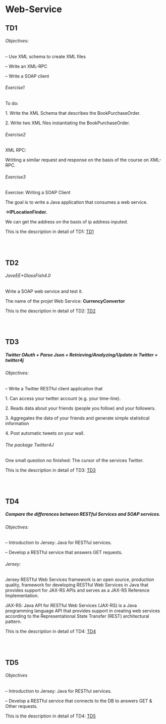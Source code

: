 <h1>Web-Service</h1>
<h2>TD1</h2>
<h6>Objectives:</h6>
<p>– Use XML schema to create XML files</p>
<p>– Write an XML-RPC</p>
<p>– Write a SOAP client</p>
<h6>Exercise1</h6>
<p>To do:</p>
<p>1. Write the XML Schema that describes the BookPurchaseOrder.</p>
<p>2. Write two XML files instantiating the BookPurchaseOrder.</p>
<h6>Exercise2</h6>
<p>XML RPC:</p>
<p>Writting a similar request and response on the basis of the course on XML-RPC.</p>
<h6>Exercise3</h6>
<p>Exercise: Writing a SOAP Client</p>
<p>The goal is to write a Java application that consumes a web service.</p>
<p><b>->IPLocationFinder.</b></p>
<p>We can get the address on the basis of ip address inputed.</p>
<p>This is the description in detail of TD1: <a href="https://github.com/yishuo/Web-Service/blob/master/TD1/TD1.pdf">TD1</a></p>
<br /><br />
<h2>TD2</h2>
<h6>JaveEE+GlassFish4.0</h6>
<p>Write a SOAP web service and test it.</p>
<p>The name of the projet Web Service: <b>CurrencyConvertor</b></p>
<p>This is the description in detail of TD2: <a href="https://github.com/yishuo/Web-Service/blob/master/TD2/TD%202%202016.pdf">TD2</a></p>
<br /><br />
<h2>TD3</h2>
<h5>Twitter OAuth + Parse Json + Retrieving/Analyzing/Update in Twitter + twitter4j</h5>
<h6>Objectives:</h6>
<p>– Write a Twitter RESTful client application that</p>
<p>1. Can access your twitter account (e.g. your time-line).</p>
<p>2. Reads data about your friends (people you follow) and your followers.</p>
<p>3. Aggregates the data of your friends and generate simple statistical information</p>
<p>4. Post automatic tweets on your wall.</p>
<h6>The package Twitter4J</h6>
<p>One small question no finished: The cursor of the services Twitter.</p>
<p>This is the description in detail of TD3: <a href="https://github.com/yishuo/Web-Service/blob/master/TD3/TD3%202016.pdf">TD3</a></p>
<br /><br />


<h2>TD4</h2>
<h5>Compare the differences between RESTful Services and SOAP services.</h5>
<h6>Objectives:</h6>
<p>– Introduction to Jersey: Java for RESTful services.</p>
<p>– Develop a RESTful service that answers GET requests.</p>
<h6>Jersey:</h6>
<p>Jersey RESTful Web Services framework is an open source, production quality, framework
for developing RESTful Web Services in Java that provides support for JAX-RS APIs and serves
as a JAX-RS Reference Implementation.</p>
<p>JAX-RS: Java API for RESTful Web Services (JAX-RS) is a Java programming language
API that provides support in creating web services according to the Representational State
Transfer (REST) architectural pattern.</p>
<p>This is the description in detail of TD4: <a href="https://github.com/yishuo/Web-Service/blob/master/TD4/TD4%202016.pdf">TD4</a></p>
<br /><br />

<h2>TD5</h2>
<h6>Objectives</h6>
<p>– Introduction to Jersey: Java for RESTful services.</p>
<p>– Develop a RESTful service that connects to the DB to answers GET & Other requests.</p>
<p>This is the description in detail of TD4: <a href="https://github.com/yishuo/Web-Service/blob/master/TD5/TD5.pdf">TD5</a></p>
<br /><br />
